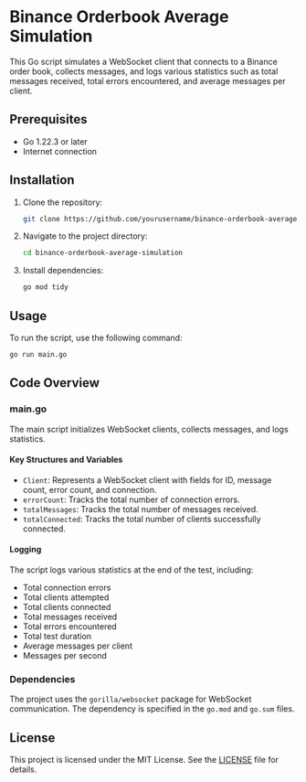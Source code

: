 # Binance Orderbook Average Simulation

This Go script simulates a WebSocket client that connects to a Binance order book, collects messages, and logs various statistics such as total messages received, total errors encountered, and average messages per client.

## Prerequisites

- Go 1.22.3 or later
- Internet connection

## Installation

1. Clone the repository:
   ```sh
   git clone https://github.com/yourusername/binance-orderbook-average-simulation.git
   ```
2. Navigate to the project directory:
   ```sh
   cd binance-orderbook-average-simulation
   ```
3. Install dependencies:
   ```sh
   go mod tidy
   ```

## Usage

To run the script, use the following command:

```sh
go run main.go
```

## Code Overview

### main.go

The main script initializes WebSocket clients, collects messages, and logs statistics.

#### Key Structures and Variables

- `Client`: Represents a WebSocket client with fields for ID, message count, error count, and connection.
- `errorCount`: Tracks the total number of connection errors.
- `totalMessages`: Tracks the total number of messages received.
- `totalConnected`: Tracks the total number of clients successfully connected.

#### Logging

The script logs various statistics at the end of the test, including:

- Total connection errors
- Total clients attempted
- Total clients connected
- Total messages received
- Total errors encountered
- Total test duration
- Average messages per client
- Messages per second

### Dependencies

The project uses the `gorilla/websocket` package for WebSocket communication. The dependency is specified in the `go.mod` and `go.sum` files.

## License

This project is licensed under the MIT License. See the [LICENSE](LICENSE) file for details.